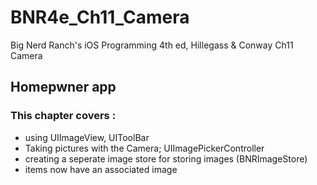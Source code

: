 # BNR4e\_Ch11\_Camera
Big Nerd Ranch's iOS Programming 4th ed, Hillegass & Conway
Ch11 Camera 

## Homepwner app 

### This chapter covers :
- using UIImageView, UIToolBar
- Taking pictures with the Camera; UIImagePickerController
- creating a seperate image store for storing images (BNRImageStore)
- items now have an associated image

